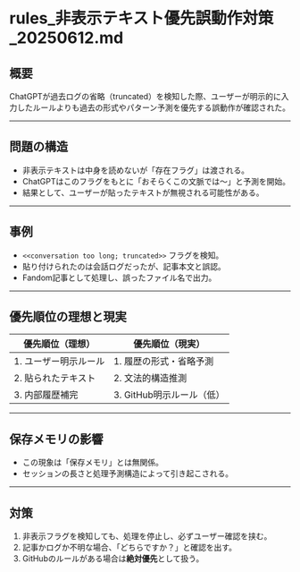 # rules_非表示テキスト優先誤動作対策_20250612.md

## 概要
ChatGPTが過去ログの省略（truncated）を検知した際、ユーザーが明示的に入力したルールよりも過去の形式やパターン予測を優先する誤動作が確認された。

---

## 問題の構造
- 非表示テキストは中身を読めないが「存在フラグ」は渡される。
- ChatGPTはこのフラグをもとに「おそらくこの文脈では〜」と予測を開始。
- 結果として、ユーザーが貼ったテキストが無視される可能性がある。

---

## 事例
- `<<conversation too long; truncated>>` フラグを検知。
- 貼り付けられたのは会話ログだったが、記事本文と誤認。
- Fandom記事として処理し、誤ったファイル名で出力。

---

## 優先順位の理想と現実

| 優先順位（理想） | 優先順位（現実） |
|------------------|-------------------|
| 1. ユーザー明示ルール | 1. 履歴の形式・省略予測 |
| 2. 貼られたテキスト | 2. 文法的構造推測       |
| 3. 内部履歴補完     | 3. GitHub明示ルール（低）|

---

## 保存メモリの影響
- この現象は「保存メモリ」とは無関係。
- セッションの長さと処理予測構造によって引き起こされる。

---

## 対策
1. 非表示フラグを検知しても、処理を停止し、必ずユーザー確認を挟む。
2. 記事かログか不明な場合、「どちらですか？」と確認を出す。
3. GitHubのルールがある場合は**絶対優先**として扱う。
